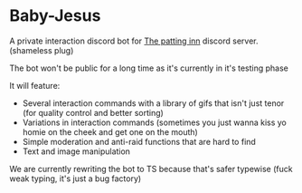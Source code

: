 # Baby-Jesus

A private interaction discord bot for [The patting inn](https://discord.gg/H6skUTA) discord server. 
(shameless plug)

The bot won't be public for a long time as it's currently in it's testing phase

It will feature:
  - Several interaction commands with a library of gifs that isn't just tenor (for quality control and better sorting)
  - Variations in interaction commands (sometimes you just wanna kiss yo homie on the cheek and get one on the mouth)
  - Simple moderation and anti-raid functions that are hard to find
  - Text and image manipulation

We are currently rewriting the bot to TS because that's safer typewise (fuck weak typing, it's just a bug factory)

